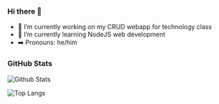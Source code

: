 ### Hi there 👋

<!--
**EthanLeitch/EthanLeitch** is a ✨ _special_ ✨ repository because its `README.md` (this file) appears on your GitHub profile.

Here are some ideas to get you started:

- 🔭 I’m currently working on ...
- 🌱 I’m currently learning ...
- 👯 I’m looking to collaborate on ...
- 🤔 I’m looking for help with ...
- 💬 Ask me about ...
- 📫 How to reach me: ...
- 😄 Pronouns: ...
- ⚡ Fun fact: ...
-->
- 🔭 I’m currently working on my CRUD webapp for technology class
- 🌱 I’m currently learning NodeJS web development
- ➡️ Pronouns: he/him

<!-- [![GitHub Streak](http://github-readme-streak-stats.herokuapp.com?user=EthanLeitch&theme=dark&background=000000)](https://git.io/streak-stats) -->
### GitHub Stats
![Github Stats](https://github-readme-stats.vercel.app/api?username=EthanLeitch&theme=tokyonight)

![Top Langs](https://github-readme-stats.vercel.app/api/top-langs/?username=EthanLeitch&layout=compact&theme=tokyonight)
